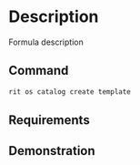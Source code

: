 # Description

Formula description

## Command

```bash
rit os catalog create template
```

## Requirements

## Demonstration
